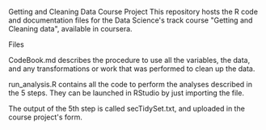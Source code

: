 Getting and Cleaning Data Course Project
This repository hosts the R code and documentation files for the Data Science's track course "Getting and Cleaning data", available in coursera.

Files

CodeBook.md describes the procedure to use all the variables, the data, and any transformations or work that was performed to clean up the data.

run_analysis.R contains all the code to perform the analyses described in the 5 steps. They can be launched in RStudio by just importing the file.

The output of the 5th step is called secTidySet.txt, and uploaded in the course project's form.